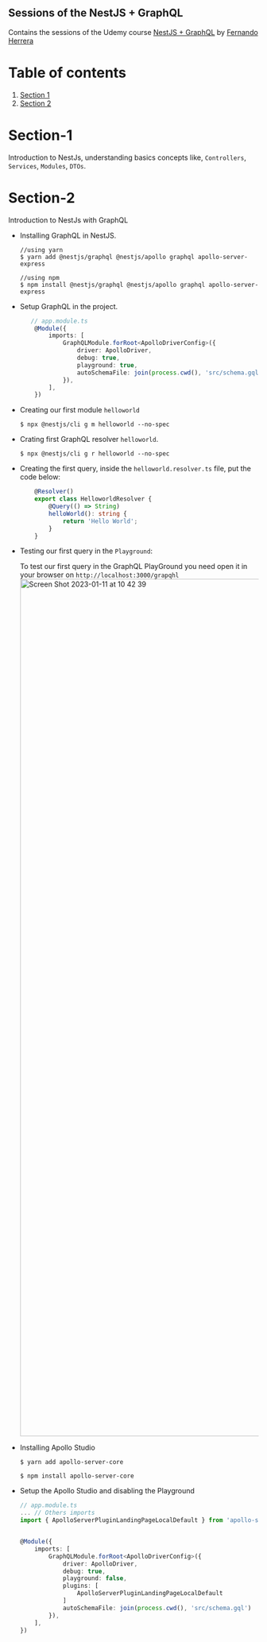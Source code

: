## Sessions of the NestJS + GraphQL
Contains the sessions of the Udemy course [NestJS + GraphQL](https://www.udemy.com/course/nest-graphql/) by [Fernando Herrera](https://www.udemy.com/user/550c38655ec11/)


# Table of contents
1. [Section 1](#Section-1)
2. [Section 2](#Section-2)

# Section-1
Introduction to NestJs, understanding basics concepts like, `Controllers`, `Services`, `Modules`, `DTOs`.

# Section-2
Introduction to NestJs with GraphQL

- Installing GraphQL in NestJS.
    ```
    //using yarn
    $ yarn add @nestjs/graphql @nestjs/apollo graphql apollo-server-express

    //using npm
    $ npm install @nestjs/graphql @nestjs/apollo graphql apollo-server-express
    ```
- Setup GraphQL in the project.
    ```ts 
       // app.module.ts
        @Module({
            imports: [
                GraphQLModule.forRoot<ApolloDriverConfig>({
                    driver: ApolloDriver,
                    debug: true,
                    playground: true,
                    autoSchemaFile: join(process.cwd(), 'src/schema.gql')
                }),
            ],
        })
    ``` 
- Creating our first module `helloworld`

    ```
    $ npx @nestjs/cli g m helloworld --no-spec
    ```
- Crating first GraphQL resolver `helloworld`.

    ```
    $ npx @nestjs/cli g r helloworld --no-spec
    ```

- Creating the first query, inside the `helloworld.resolver.ts` file, put the code below:
    ```ts
        @Resolver()
        export class HelloworldResolver {
            @Query(() => String)
            helloWorld(): string {
                return 'Hello World';
            }
        }
    ```

- Testing our first query in the `Playground`:

  To test our first query in the GraphQL PlayGround you need open it in your browser on `http://localhost:3000/grapqhl`
  <img width="1726" alt="Screen Shot 2023-01-11 at 10 42 39" src="https://user-images.githubusercontent.com/12173976/211824917-653c2d96-418e-4d33-82fe-8e3803ead15f.png">

- Installing Apollo Studio

    ```
    $ yarn add apollo-server-core

    $ npm install apollo-server-core
    ```

- Setup the Apollo Studio and disabling the Playground

    ```ts
    // app.module.ts
    ... // Others imports
    import { ApolloServerPluginLandingPageLocalDefault } from 'apollo-server-core';
    

    @Module({
        imports: [
            GraphQLModule.forRoot<ApolloDriverConfig>({
                driver: ApolloDriver,
                debug: true,
                playground: false,
                plugins: [
                    ApolloServerPluginLandingPageLocalDefault
                ]
                autoSchemaFile: join(process.cwd(), 'src/schema.gql')
            }),
        ],
    })
    ```